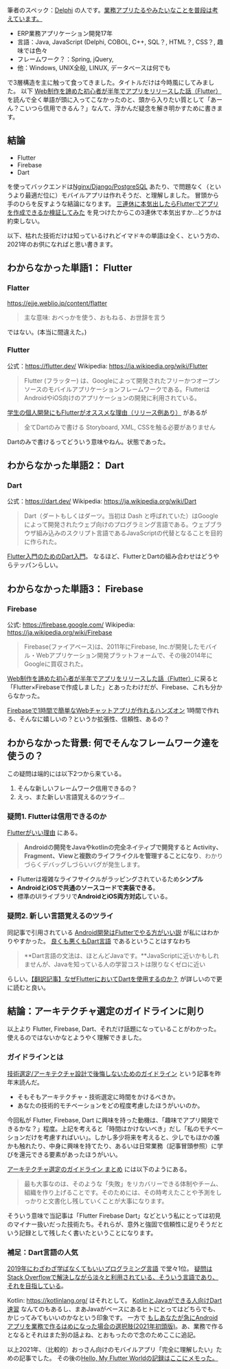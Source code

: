 筆者のスペック：[Delphi](https://qiita.com/e99h2121/items/b19fe6130f318d3a187c) の人です。[業務アプリたるやみたいなことを普段は考えています。](https://qiita.com/e99h2121/items/40e7eea415faa53614c4)

- ERP業務アプリケーション開発17年
- 言語：Java, JavaScript (Delphi, COBOL, C++, SQL？, HTML？, CSS？, 趣味では色々
- フレームワーク？：Spring, jQuery, 
- 他：Windows, UNIX全般, LINUX, データベースは何でも

で3層構造を主に触って食ってきました。タイトルだけは今時風にしてみました。
以下 [Web制作を諦めた初心者が半年でアプリをリリースした話（Flutter）](https://qiita.com/naokiwakata/items/1c6d6f4095a02f727b7b) を読んで全く単語が頭に入ってこなかったのと、頭から入りたい質として「あーん？こいつら信用できるん？」なんて、浮かんだ疑念を解き明かすために書きます。

## 結論
- Flutter
- Firebase
- Dart

を使ってバックエンドは[Nginx/Django/PostgreSQL](https://qiita.com/tetsufe/items/a189034dc17e0059d391#flutter%E4%BB%A5%E5%A4%96%E3%81%AE%E6%A7%8B%E6%88%90) あたり、で問題なく（というより最適だ位に）モバイルアプリは作れそうだ、と理解しました。
冒頭から手のひらを反すような結論になります。
[三連休に本気出したらFlutterでアプリを作成できるか検証してみた](https://qiita.com/beeeyan/items/bf8644bc1e6a335a91bc) を見つけたからこの3連休で本気出すか...どうかは約束しない。

以下、枯れた技術だけは知っているけれどイマドキの単語は全く、という方の、2021年のお供になればと思い書きます。

## わからなかった単語1： Flutter
### Flatter
https://ejje.weblio.jp/content/flatter
> 主な意味: おべっかを使う、おもねる、お世辞を言う

ではない。(本当に間違えた。)

### Flutter
公式：https://flutter.dev/
Wikipedia: https://ja.wikipedia.org/wiki/Flutter
> Flutter (フラッター) は、Googleによって開発されたフリーかつオープンソースのモバイルアプリケーションフレームワークである。FlutterはAndroidやiOS向けのアプリケーションの開発に利用されている。


[学生の個人開発にもFlutterがオススメな理由（リリース例あり）](https://qiita.com/tetsufe/items/a189034dc17e0059d391) があるが

>全てDartのみで書ける
Storyboard, XML, CSSを触る必要がありません

Dartのみで書けるってどういう意味やねん。状態であった。

## わからなかった単語2： Dart
### Dart
公式：https://dart.dev/
Wikipedia: https://ja.wikipedia.org/wiki/Dart
> Dart（ダートもしくはダーツ。当初は Dash と呼ばれていた）はGoogleによって開発されたウェブ向けのプログラミング言語である。ウェブブラウザ組み込みのスクリプト言語であるJavaScriptの代替となることを目的に作られた。

[Flutter入門のためのDart入門](https://qiita.com/teradonburi/items/913fb8c311b9f2bdb1dd)。
なるほど、FlutterとDartの組み合わせはどうやらテッパンらしい。


## わからなかった単語3： Firebase
### Firebase

公式: https://firebase.google.com/
Wikipedia: https://ja.wikipedia.org/wiki/Firebase
> Firebase(ファイアベース)は、2011年にFirebase, Inc.が開発したモバイル・Webアプリケーション開発プラットフォームで、その後2014年にGoogleに買収された。

[Web制作を諦めた初心者が半年でアプリをリリースした話（Flutter）](https://qiita.com/naokiwakata/items/1c6d6f4095a02f727b7b)に戻ると「Flutter×Firebaseで作成しました」とあったわけだが、Firebase、これも分からなかった。

[Firebaseで1時間で簡単なWebチャットアプリが作れるハンズオン](https://qiita.com/taketakekaho/items/52b7c196ddbd4cb3c968)
1時間で作れる、そんなに嬉しいの？というか拡張性、信頼性、あるの？

## わからなかった背景: 何でそんなフレームワーク達を使うの？
この疑問は端的には以下2つから来ている。

1. そんな新しいフレームワーク信用できるの？
2. えっ、また新しい言語覚えるのツライ...

### 疑問1. Flutterは信用できるのか
[Flutterがいい理由](https://qiita.com/teradonburi/items/913fb8c311b9f2bdb1dd#flutter%E3%81%8C%E3%82%88%E3%81%84%E7%90%86%E7%94%B1) にある。

> **Androidの開発をJavaやkotlinの完全ネイティブで開発すると Activity、Fragment、Viewと複数のライフライクルを管理することになり**、わかりづらくデバッグしづらいバグが発生します。

- Flutterは複雑なライフサイクルがラッピングされているため**シンプル**
- **AndroidとiOSで共通のソースコードで実装できる**。
- 標準のUIライブラリで**AndroidとiOS両方対応**している。



### 疑問2. 新しい言語覚えるのツライ

同記事で引用されている [Android開発はFlutterでやる方がいい説](https://qiita.com/ko2ic/items/b07d3ec73513c1bd8ba6) が私にはわかりやすかった。
[良くも悪くもDart言語](https://qiita.com/ko2ic/items/b07d3ec73513c1bd8ba6#%E8%89%AF%E3%81%8F%E3%82%82%E6%82%AA%E3%81%8F%E3%82%82dart%E8%A8%80%E8%AA%9E) であるということはすなわち
> **Dart言語の文法は、ほとんどJavaです。**JavaScriptに近いかもしれませんが、Javaを知っている人の学習コストは限りなくゼロに近い

らしい。[【翻訳記事】なぜFlutterにおいてDartを使用するのか？](https://qiita.com/yasutaka_ono/items/608405a27e57cc30e0d7) が詳しいので更に読むと良い。

## 結論：アーキテクチャ選定のガイドラインに則り
以上より Flutter, Firebase, Dart、それだけ話題になっていることがわかった。
使えるのではないかなとようやく理解できました。

### ガイドラインとは
[技術選定/アーキテクチャ設計で後悔しないためのガイドライン](https://qiita.com/hirokidaichi/items/a746062917595619720b) という記事を昨年末読んだ。

- そもそもアーキテクチャ・技術選定に時間をかけるべきか。
- あなたの技術的モチベーションをどの程度考慮したほうがいいのか。

今回私が Flutter, Firebase, Dart に興味を持った動機は、「趣味でアプリ開発できるかな？」程度。上記を考えると「時間はかけないべき」だし「私のモチベーションだけを考慮すればいい」。しかし多少将来を考えると、少しでもほかの誰かも触れたり、中身に興味を持てたり、あるいは日常業務（記事冒頭参照）に学びを還元できる要素があったほうがいい。

[アーキテクチャ選定のガイドライン まとめ](https://qiita.com/hirokidaichi/items/a746062917595619720b#%E3%81%BE%E3%81%A8%E3%82%81) には以下のようにある。

> 最も大事なのは、そのような「失敗」をリカバリーできる体制やチーム、組織を作り上げることです。そのためには、その時考えたことや予測をしっかりと文書化し残していくことが大事になります。

そういう意味で当記事は「Flutter Firebase Dart」などという私にとっては初見のマイナー扱いだった技術たち。それらが、意外と強固で信頼性に足りそうだという記録として残したく書いたということになります。

### 補足：Dart言語の人気
[2019年にわざわざ学ばなくてもいいプログラミング言語](https://japan.zdnet.com/article/35135732/) で堂々1位。
[疑問はStack Overflowで解決しながら淡々と利用されている、そういう言語であり、それを目指している](https://qiita.com/Cat_sushi/items/ac9f11b2b255efdb15de)。

Kotlin: https://kotlinlang.org/ はそれとして。
[KotlinとJavaができる人向けDart速習](https://qiita.com/kikuchy/items/2cce118d38fc15324b2b) なんてのもあるし、まあJavaがベースにあるヒトにとってはどちらでも、かじってみてもいいのかなという印象です。
一方で [もしあなたが急にAndroidアプリを業務で作るはめになった場合の選択肢(2021年初頭版)](https://qiita.com/Gazyu/items/dafdb74c4aadf722da92)。あ、業務で作るとなるとそれはまた別の話よね、とおもったので念のためここに追記。

以上2021年、（比較的）おっさん向けのモバイルアプリ「完全に理解したい」ための記事でした。
その後の[Hello, My Flutter Worldの記録はここにメモった。](https://zenn.dev/e99h2121/articles/b05c3277f114d4)
